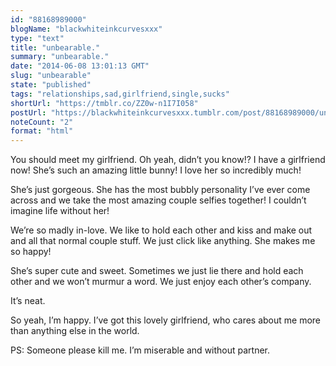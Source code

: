 ```yaml
---
id: "88168989000"
blogName: "blackwhiteinkcurvesxxx"
type: "text"
title: "unbearable."
summary: "unbearable."
date: "2014-06-08 13:01:13 GMT"
slug: "unbearable"
state: "published"
tags: "relationships,sad,girlfriend,single,sucks"
shortUrl: "https://tmblr.co/ZZ0w-n1I7I058"
postUrl: "https://blackwhiteinkcurvesxxx.tumblr.com/post/88168989000/unbearable"
noteCount: "2"
format: "html"
---
```


You should meet my girlfriend. Oh yeah, didn’t you know!? I have a girlfriend now! She’s such an amazing little bunny! I love her so incredibly much!

She’s just gorgeous. She has the most bubbly personality I’ve ever come across and we take the most amazing couple selfies together! I couldn’t imagine life without her! 

We’re so madly in-love. We like to hold each other and kiss and make out and all that normal couple stuff. We just click like anything. She makes me so happy!

She’s super cute and sweet. Sometimes we just lie there and hold each other and we won’t murmur a word. We just enjoy each other’s company. 

It’s neat. 

So yeah, I’m happy. I’ve got this lovely girlfriend, who cares about me more than anything else in the world. 

PS: Someone please kill me. I’m miserable and without partner.